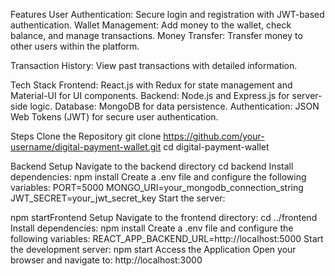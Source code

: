 Features
User Authentication: Secure login and registration with JWT-based authentication.
Wallet Management: Add money to the wallet, check balance, and manage transactions.
Money Transfer: Transfer money to other users within the platform.

Transaction History: View past transactions with detailed information.

Tech Stack
Frontend: React.js with Redux for state management and Material-UI for UI components.
Backend: Node.js and Express.js for server-side logic.
Database: MongoDB for data persistence.
Authentication: JSON Web Tokens (JWT) for secure user authentication.

Steps
Clone the Repository
git clone https://github.com/your-username/digital-payment-wallet.git
cd digital-payment-wallet

Backend Setup
Navigate to the backend directory
cd backend
Install dependencies:
npm install
Create a .env file and configure the following variables:
PORT=5000
MONGO_URI=your_mongodb_connection_string
JWT_SECRET=your_jwt_secret_key
Start the server:

npm startFrontend Setup
Navigate to the frontend directory:
cd ../frontend
Install dependencies:
npm install
Create a .env file and configure the following variables:
REACT_APP_BACKEND_URL=http://localhost:5000
Start the development server:
npm start
Access the Application
Open your browser and navigate to:
http://localhost:3000
